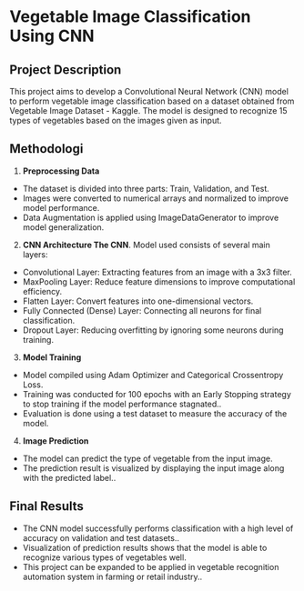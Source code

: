 # Vegetable Image Classification Using CNN
## Project Description
This project aims to develop a Convolutional Neural Network (CNN) model to perform vegetable image classification based on a dataset obtained from Vegetable Image Dataset - Kaggle. The model is designed to recognize 15 types of vegetables based on the images given as input.

## Methodologi
1. **Preprocessing Data**
  - The dataset is divided into three parts: Train, Validation, and Test.  
  - Images were converted to numerical arrays and normalized to improve model performance.  
  - Data Augmentation is applied using ImageDataGenerator to improve model generalization.  

2. **CNN Architecture The CNN**. Model used consists of several main layers:
- Convolutional Layer: Extracting features from an image with a 3x3 filter.
- MaxPooling Layer: Reduce feature dimensions to improve computational efficiency.
- Flatten Layer: Convert features into one-dimensional vectors.
- Fully Connected (Dense) Layer: Connecting all neurons for final classification.
- Dropout Layer: Reducing overfitting by ignoring some neurons during training.

3. **Model Training**
- Model compiled using Adam Optimizer and Categorical Crossentropy Loss.
- Training was conducted for 100 epochs with an Early Stopping strategy to stop training if the model performance stagnated..
- Evaluation is done using a test dataset to measure the accuracy of the model.

4. **Image Prediction**
- The model can predict the type of vegetable from the input image.
- The prediction result is visualized by displaying the input image along with the predicted label..

## Final Results
- The CNN model successfully performs classification with a high level of accuracy on validation and test datasets..
- Visualization of prediction results shows that the model is able to recognize various types of vegetables well.
- This project can be expanded to be applied in vegetable recognition automation system in farming or retail industry..
